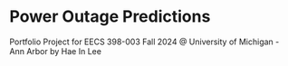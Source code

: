 # Power Outage Predictions
Portfolio Project for EECS 398-003 Fall 2024 @ University of Michigan - Ann Arbor
by Hae In Lee